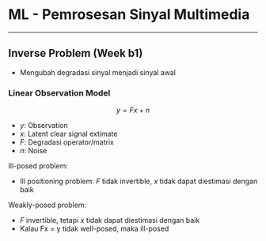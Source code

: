 # ML - Pemrosesan Sinyal Multimedia

---

## Inverse Problem (Week b1)

- Mengubah degradasi sinyal menjadi sinyal awal

### Linear Observation Model

$$y = Fx + n$$

- $y$: Observation
- $x$: Latent clear signal extimate
- $F$: Degradasi operator/matrix
- $n$: Noise

Ill-posed problem:

- Ill positioning problem: $F$ tidak invertible, $x$ tidak dapat diestimasi dengan baik

Weakly-posed problem:

- $F$ invertible, tetapi $x$ tidak dapat diestimasi dengan baik
- Kalau Fx = y tidak well-posed, maka ill-posed
